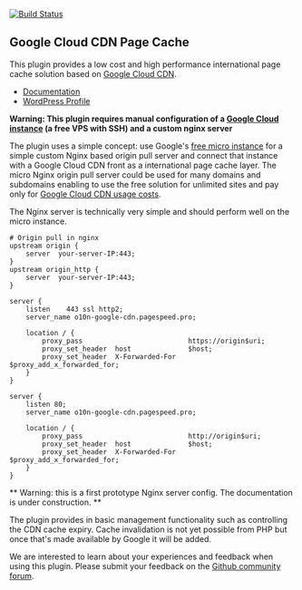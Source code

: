 [![Build Status](https://travis-ci.org/o10n-x/wordpress-google-cdn-page-cache.svg?branch=master)](https://travis-ci.org/o10n-x/wordpress-google-cdn-page-cache)

## Google Cloud CDN Page Cache

This plugin provides a low cost and high performance international page cache solution based on [Google Cloud CDN](https://cloud.google.com/cdn/).

* <a href="https://github.com/o10n-x/wordpress-google-cdn-page-cache/tree/master/docs">Documentation</a>
* <a href="https://wordpress.org/plugins/gc-page-cache/">WordPress Profile</a>

**Warning: This plugin requires manual configuration of a [Google Cloud instance](https://cloud.google.com/wordpress/) (a free VPS with SSH) and a custom nginx server**

The plugin uses a simple concept: use Google's [free micro instance](https://cloud.google.com/compute/pricing#freeusage) for a simple custom Nginx based origin pull server and connect that instance with a Google Cloud CDN front as a international page cache layer. The micro Nginx origin pull server could be used for many domains and subdomains enabling to use the free solution for unlimited sites and pay only for [Google Cloud CDN usage costs](https://cloud.google.com/cdn/pricing).

The Nginx server is technically very simple and should perform well on the micro instance.

```nginx
# Origin pull in nginx 
upstream origin {
	server	your-server-IP:443;
}
upstream origin_http {
	server	your-server-IP:443;
}

server {
	listen    443 ssl http2;
	server_name o10n-google-cdn.pagespeed.pro;

	location / {
		proxy_pass							https://origin$uri;
		proxy_set_header  host 				$host;
		proxy_set_header  X-Forwarded-For 	$proxy_add_x_forwarded_for;
	}
}

server {
    listen 80;
    server_name o10n-google-cdn.pagespeed.pro;

    location / {
		proxy_pass							http://origin$uri;
		proxy_set_header  host 				$host;
		proxy_set_header  X-Forwarded-For 	$proxy_add_x_forwarded_for;
    }
}

```

** Warning: this is a first prototype Nginx server config. The documentation is under construction. **

The plugin provides in basic management functionality such as controlling the CDN cache expiry. Cache invalidation is not yet possible from PHP but once that's made available by Google it will be added. 

We are interested to learn about your experiences and feedback when using this plugin. Please submit your feedback on the [Github community forum](https://github.com/o10n-x/wordpress-google-cdn-page-cache/issues).